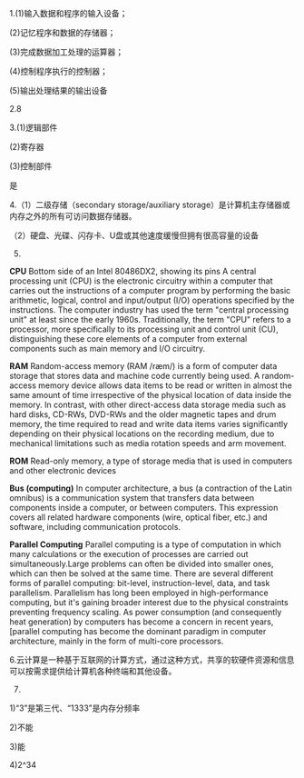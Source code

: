 1.(1)输入数据和程序的输入设备；

(2)记忆程序和数据的存储器；

(3)完成数据加工处理的运算器；

(4)控制程序执行的控制器；

(5)输出处理结果的输出设备

2.8

3.(1)逻辑部件

(2)寄存器

(3)控制部件

是

4.（1）二级存储（secondary storage/auxiliary storage）是计算机主存储器或内存之外的所有可访问数据存储器。

（2）硬盘、光碟、闪存卡、U盘或其他速度缓慢但拥有很高容量的设备

5.

**CPU**
Bottom side of an Intel 80486DX2, showing its pins
A central processing unit (CPU) is the electronic circuitry within a computer that carries out the instructions of a computer program by performing the basic arithmetic, logical, control and input/output (I/O) operations specified by the instructions. The computer industry has used the term "central processing unit" at least since the early 1960s. Traditionally, the term "CPU" refers to a processor, more specifically to its processing unit and control unit (CU), distinguishing these core elements of a computer from external components such as main memory and I/O circuitry.

**RAM**
Random-access memory (RAM /ræm/) is a form of computer data storage that stores data and machine code currently being used. A random-access memory device allows data items to be read or written in almost the same amount of time irrespective of the physical location of data inside the memory. In contrast, with other direct-access data storage media such as hard disks, CD-RWs, DVD-RWs and the older magnetic tapes and drum memory, the time required to read and write data items varies significantly depending on their physical locations on the recording medium, due to mechanical limitations such as media rotation speeds and arm movement.

**ROM**
Read-only memory, a type of storage media that is used in computers and other electronic devices

**Bus (computing)**
In computer architecture, a bus (a contraction of the Latin omnibus) is a communication system that transfers data between components inside a computer, or between computers. This expression covers all related hardware components (wire, optical fiber, etc.) and software, including communication protocols.

**Parallel Computing**
Parallel computing is a type of computation in which many calculations or the execution of processes are carried out simultaneously.Large problems can often be divided into smaller ones, which can then be solved at the same time. There are several different forms of parallel computing: bit-level, instruction-level, data, and task parallelism. Parallelism has long been employed in high-performance computing, but it's gaining broader interest due to the physical constraints preventing frequency scaling. As power consumption (and consequently heat generation) by computers has become a concern in recent years,[parallel computing has become the dominant paradigm in computer architecture, mainly in the form of multi-core processors.

6.云计算是一种基于互联网的计算方式，通过这种方式，共享的软硬件资源和信息可以按需求提供给计算机各种终端和其他设备。

7.

1)“3”是第三代、“1333”是内存分频率

2)不能

3)能

4)2^34